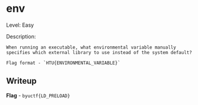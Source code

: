 # env

Level: Easy

Description:

```
When running an executable, what environmental variable manually specifies which external library to use instead of the system default?

Flag format - `HTU{ENVIRONMENTAL_VARIABLE}`
```

## Writeup

**Flag** - `byuctf{LD_PRELOAD}`
